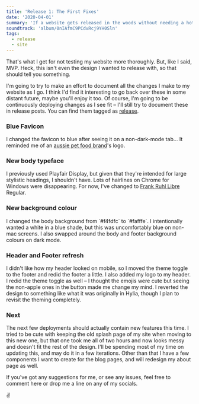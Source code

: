 ```yaml
---
title: 'Release 1: The First Fixes'
date: '2020-04-01'
summary: 'If a website gets released in the woods without needing a hotfix, does it make a sound?'
soundtrack: 'album/0nIAfmC9PCdvRcj9YH0Sln'
tags:
  - release
  - site
---
```

That's what I get for not testing my website more thoroughly. But, like I said, MVP. Heck, this isn't even the design I wanted to release with, so that should tell you something.

I'm going to try to make an effort to document all the changes I make to my website as I go. I think I'd find it interesting to go back over these in some distant future, maybe you'll enjoy it too. Of course, I'm going to be continuously deploying changes as I see fit – I'll still try to document these in release posts. You can find them tagged as [release](/tags/release).

<h3>Blue Favicon</h3>
I changed the favicon to blue after seeing it on a non-dark-mode tab... It reminded me of an <a href="https://www.logolynx.com/topic/nestle+purina+petcare" target="_blank">aussie pet food brand</a>'s logo.

<h3>New body typeface</h3>
I previously used Playfair Display, but given that they're intended for large stylistic headings, I shouldn't have. Lots of hairlines on Chrome for Windows were disappearing. For now, I've changed to <a href="https://fonts.google.com/specimen/Frank+Ruhl+Libre">Frank Ruhl Libre</a> Regular.

<h3>New background colour</h3>
I changed the body background from `#f4fdfc` to `#fafffe`. I intentionally wanted a white in a blue shade, but this was uncomfortably blue on non-mac screens. I also swapped around the body and footer background colours on dark mode.

<h3>Header and Footer refresh</h3>
I didn't like how my header looked on mobile, so I moved the theme toggle to the footer and redid the footer a little. I also added my logo to my header. I redid the theme toggle as well – I thought the emojis were cute but seeing the non-apple ones in the button made me change my mind. I reverted the design to something like what it was originally in Hylia, though I plan to revisit the theming completely.

<h3>Next</h3>
The next few deployments should actually contain new features this time. I tried to be cute with keeping the old splash page of my site when moving to this new one, but that one took me all of two hours and now looks messy and doesn't fit the rest of the design. I'll be spending most of my time on updating this, and may do it in a few iterations. Other than that I have a few components I want to create for the blog pages, and will redesign my about page as well.

If you've got any suggestions for me, or see any issues, feel free to comment here or drop me a line on any of my socials.

✌️